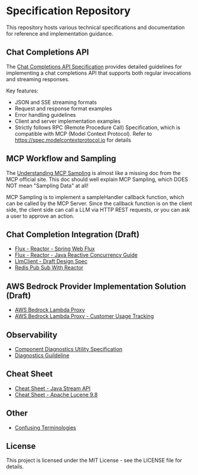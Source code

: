 # Specification Repository

This repository hosts various technical specifications and documentation for reference and implementation guidance.

## Chat Completions API

The [Chat Completions API Specification](https://mingzilla.github.io/specification/streaming-api-spec) provides detailed guidelines for implementing a chat completions API that supports both regular invocations and streaming responses.

Key features:
- JSON and SSE streaming formats
- Request and response format examples
- Error handling guidelines
- Client and server implementation examples
- Strictly follows RPC (Remote Procedure Call) Specification, which is compatible with MCP (Model Context Protocol). Refer to https://spec.modelcontextprotocol.io for details

## MCP Workflow and Sampling

The [Understanding MCP Sampling](https://mingzilla.github.io/specification/mcp-sampling-guide) is almost like a missing doc from the MCP official site. This doc should well explain MCP Sampling, which DOES NOT mean "Sampling Data" at all!

MCP Sampling is to implement a sampleHandler callback function, which can be called by the MCP Server. Since the callback function is on the client side, the client side can call a LLM via HTTP REST requests, or you can ask a user to approve an action.


## Chat Completion Integration (Draft)

- [Flux - Reactor - Spring Web Flux](https://mingzilla.github.io/specification/spring-web-flux)
- [Flux - Reactor - Java Reactive Concurrency Guide](https://mingzilla.github.io/specification/java-reactive-concurrency-guide)
- [LlmClient - Draft Design Spec](https://mingzilla.github.io/specification/llm-client-spec-draft)
- [Redis Pub Sub With Reactor](draft/2025-04-12_redis-pub-sub/ai-copilot-redis-implementation-v2.md)


## AWS Bedrock Provider Implementation Solution (Draft)

- [AWS Bedrock Lambda Proxy](https://mingzilla.github.io/specification/draft/2025-03-26_bed-rock-proxy/bedrock-lambda-proxy)
- [AWS Bedrock Lambda Proxy - Customer Usage Tracking](https://mingzilla.github.io/specification/draft/2025-03-26_bed-rock-tracking/bedrock-usage-tracking)

## Observability

- [Component Diagnostics Utility Specification](https://mingzilla.github.io/specification/other/diagnostic-util-spec/diagnostic-util-spec)
- [Diagnostics Guildeline](other/diagnostic-util-spec/diagnostics-guidelines.md)


## Cheat Sheet

- [Cheat Sheet - Java Stream API](https://mingzilla.github.io/specification/other/java-stream-api)
- [Cheat Sheet - Apache Lucene 9.8](https://mingzilla.github.io/specification/other/lucene-9.8-cheatsheet)

## Other

- [Confusing Terminologies](other/terminologies.md)

## License

This project is licensed under the MIT License - see the LICENSE file for details.